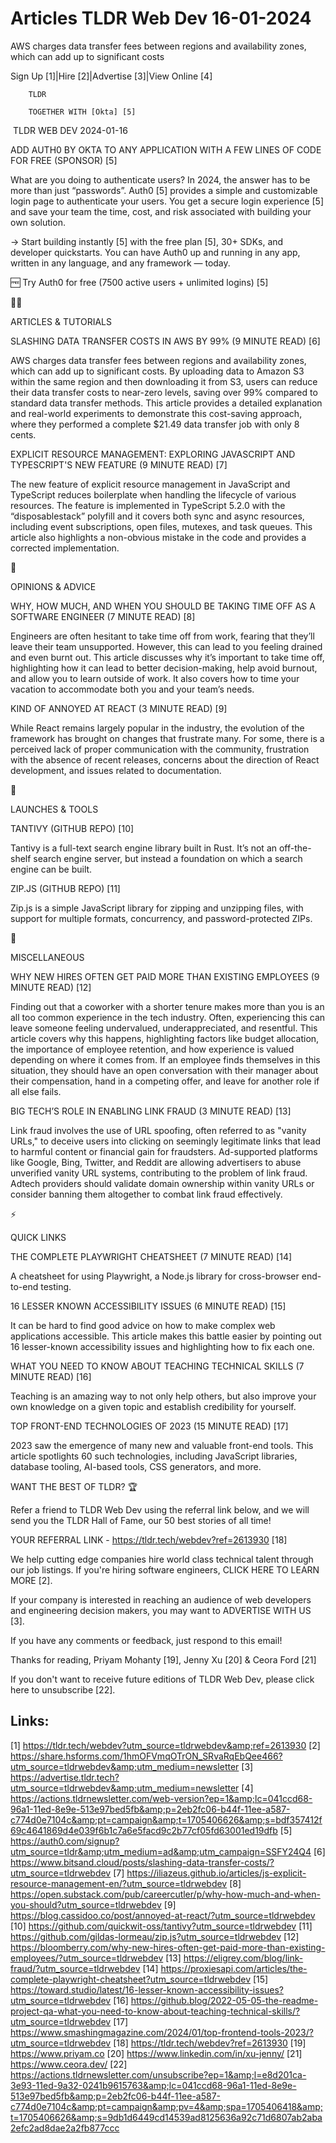 # Articles TLDR Web Dev 16-01-2024

AWS charges data transfer fees between regions and availability zones,
which can add up to significant costs  

Sign Up [1]|Hire [2]|Advertise [3]|View Online [4] 

		TLDR 

		TOGETHER WITH [Okta] [5]

 TLDR WEB DEV 2024-01-16

 ADD AUTH0 BY OKTA TO ANY APPLICATION WITH A FEW LINES OF CODE FOR
FREE (SPONSOR) [5] 

 What are you doing to authenticate users? In 2024, the answer has to
be more than just “passwords”.
Auth0 [5] provides a simple and customizable login page to
authenticate your users. You get a secure login experience [5] and
save your team the time, cost, and risk associated with building your
own solution.

→ Start building instantly [5] with the free plan [5], 30+ SDKs, and
developer quickstarts. You can have Auth0 up and running in any app,
written in any language, and any framework — today.

🆓 Try Auth0 for free (7500 active users + unlimited logins) [5]

🧑‍💻 

ARTICLES & TUTORIALS

 SLASHING DATA TRANSFER COSTS IN AWS BY 99% (9 MINUTE READ) [6] 

 AWS charges data transfer fees between regions and availability
zones, which can add up to significant costs. By uploading data to
Amazon S3 within the same region and then downloading it from S3,
users can reduce their data transfer costs to near-zero levels, saving
over 99% compared to standard data transfer methods. This article
provides a detailed explanation and real-world experiments to
demonstrate this cost-saving approach, where they performed a complete
$21.49 data transfer job with only 8 cents. 

 EXPLICIT RESOURCE MANAGEMENT: EXPLORING JAVASCRIPT AND TYPESCRIPT'S
NEW FEATURE (9 MINUTE READ) [7] 

 The new feature of explicit resource management in JavaScript and
TypeScript reduces boilerplate when handling the lifecycle of various
resources. The feature is implemented in TypeScript 5.2.0 with the
“disposablestack” polyfill and it covers both sync and async
resources, including event subscriptions, open files, mutexes, and
task queues. This article also highlights a non-obvious mistake in the
code and provides a corrected implementation. 

🧠 

OPINIONS & ADVICE

 WHY, HOW MUCH, AND WHEN YOU SHOULD BE TAKING TIME OFF AS A SOFTWARE
ENGINEER (7 MINUTE READ) [8] 

 Engineers are often hesitant to take time off from work, fearing that
they’ll leave their team unsupported. However, this can lead to you
feeling drained and even burnt out. This article discusses why it’s
important to take time off, highlighting how it can lead to better
decision-making, help avoid burnout, and allow you to learn outside of
work. It also covers how to time your vacation to accommodate both you
and your team’s needs. 

 KIND OF ANNOYED AT REACT (3 MINUTE READ) [9] 

 While React remains largely popular in the industry, the evolution of
the framework has brought on changes that frustrate many. For some,
there is a perceived lack of proper communication with the community,
frustration with the absence of recent releases, concerns about the
direction of React development, and issues related to documentation. 

🚀 

LAUNCHES & TOOLS

 TANTIVY (GITHUB REPO) [10] 

 Tantivy is a full-text search engine library built in Rust. It’s
not an off-the-shelf search engine server, but instead a foundation on
which a search engine can be built. 

 ZIP.JS (GITHUB REPO) [11] 

 Zip.js is a simple JavaScript library for zipping and unzipping
files, with support for multiple formats, concurrency, and
password-protected ZIPs. 

🎁 

MISCELLANEOUS

 WHY NEW HIRES OFTEN GET PAID MORE THAN EXISTING EMPLOYEES (9 MINUTE
READ) [12] 

 Finding out that a coworker with a shorter tenure makes more than you
is an all too common experience in the tech industry. Often,
experiencing this can leave someone feeling undervalued,
underappreciated, and resentful. This article covers why this happens,
highlighting factors like budget allocation, the importance of
employee retention, and how experience is valued depending on where it
comes from. If an employee finds themselves in this situation, they
should have an open conversation with their manager about their
compensation, hand in a competing offer, and leave for another role if
all else fails. 

 BIG TECH’S ROLE IN ENABLING LINK FRAUD (3 MINUTE READ) [13] 

 Link fraud involves the use of URL spoofing, often referred to as
"vanity URLs," to deceive users into clicking on seemingly legitimate
links that lead to harmful content or financial gain for fraudsters.
Ad-supported platforms like Google, Bing, Twitter, and Reddit are
allowing advertisers to abuse unverified vanity URL systems,
contributing to the problem of link fraud. Adtech providers should
validate domain ownership within vanity URLs or consider banning them
altogether to combat link fraud effectively. 

⚡ 

QUICK LINKS

 THE COMPLETE PLAYWRIGHT CHEATSHEET (7 MINUTE READ) [14] 

 A cheatsheet for using Playwright, a Node.js library for
cross-browser end-to-end testing. 

 16 LESSER KNOWN ACCESSIBILITY ISSUES (6 MINUTE READ) [15] 

 It can be hard to find good advice on how to make complex web
applications accessible. This article makes this battle easier by
pointing out 16 lesser-known accessibility issues and highlighting how
to fix each one. 

 WHAT YOU NEED TO KNOW ABOUT TEACHING TECHNICAL SKILLS (7 MINUTE READ)
[16] 

 Teaching is an amazing way to not only help others, but also improve
your own knowledge on a given topic and establish credibility for
yourself. 

 TOP FRONT-END TECHNOLOGIES OF 2023 (15 MINUTE READ) [17] 

 2023 saw the emergence of many new and valuable front-end tools. This
article spotlights 60 such technologies, including JavaScript
libraries, database tooling, AI-based tools, CSS generators, and more.


WANT THE BEST OF TLDR? 🏆

Refer a friend to TLDR Web Dev using the referral link below, and we
will send you the TLDR Hall of Fame, our 50 best stories of all time!

YOUR REFERRAL LINK - https://tldr.tech/webdev?ref=2613930 [18]

 We help cutting edge companies hire world class technical talent
through our job listings. If you're hiring software engineers, CLICK
HERE TO LEARN MORE [2]. 

If your company is interested in reaching an audience of web
developers and engineering decision makers, you may want to ADVERTISE
WITH US [3]. 

If you have any comments or feedback, just respond to this email! 

Thanks for reading, 
Priyam Mohanty [19], Jenny Xu [20] & Ceora Ford [21] 

If you don't want to receive future editions of TLDR Web Dev,
please click here to unsubscribe [22]. 

 

Links:
------
[1] https://tldr.tech/webdev?utm_source=tldrwebdev&amp;ref=2613930
[2] https://share.hsforms.com/1hmOFVmqOTrON_SRvaRqEbQee466?utm_source=tldrwebdev&amp;utm_medium=newsletter
[3] https://advertise.tldr.tech?utm_source=tldrwebdev&amp;utm_medium=newsletter
[4] https://actions.tldrnewsletter.com/web-version?ep=1&amp;lc=041ccd68-96a1-11ed-8e9e-513e97bed5fb&amp;p=2eb2fc06-b44f-11ee-a587-c774d0e7104c&amp;pt=campaign&amp;t=1705406626&amp;s=bdf357412f69c4641869d4e039f6b1c7a6e5facd9c2b77cf05fd63001ed19dfb
[5] https://auth0.com/signup?utm_source=tldr&amp;utm_medium=ad&amp;utm_campaign=SSFY24Q4
[6] https://www.bitsand.cloud/posts/slashing-data-transfer-costs/?utm_source=tldrwebdev
[7] https://iliazeus.github.io/articles/js-explicit-resource-management-en/?utm_source=tldrwebdev
[8] https://open.substack.com/pub/careercutler/p/why-how-much-and-when-you-should?utm_source=tldrwebdev
[9] https://blog.cassidoo.co/post/annoyed-at-react/?utm_source=tldrwebdev
[10] https://github.com/quickwit-oss/tantivy?utm_source=tldrwebdev
[11] https://github.com/gildas-lormeau/zip.js?utm_source=tldrwebdev
[12] https://bloomberry.com/why-new-hires-often-get-paid-more-than-existing-employees/?utm_source=tldrwebdev
[13] https://eligrey.com/blog/link-fraud/?utm_source=tldrwebdev
[14] https://proxiesapi.com/articles/the-complete-playwright-cheatsheet?utm_source=tldrwebdev
[15] https://toward.studio/latest/16-lesser-known-accessibility-issues?utm_source=tldrwebdev
[16] https://github.blog/2022-05-05-the-readme-project-qa-what-you-need-to-know-about-teaching-technical-skills/?utm_source=tldrwebdev
[17] https://www.smashingmagazine.com/2024/01/top-frontend-tools-2023/?utm_source=tldrwebdev
[18] https://tldr.tech/webdev?ref=2613930
[19] https://www.priyam.co
[20] https://www.linkedin.com/in/xu-jenny/
[21] https://www.ceora.dev/
[22] https://actions.tldrnewsletter.com/unsubscribe?ep=1&amp;l=e8d201ca-3e93-11ed-9a32-0241b9615763&amp;lc=041ccd68-96a1-11ed-8e9e-513e97bed5fb&amp;p=2eb2fc06-b44f-11ee-a587-c774d0e7104c&amp;pt=campaign&amp;pv=4&amp;spa=1705406418&amp;t=1705406626&amp;s=9db1d6449cd14539ad8125636a92c71d6807ab2aba2efc2ad8dae2a2fb877ccc